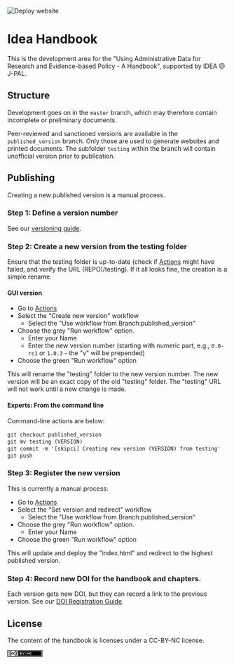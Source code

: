 ![Deploy website](https://github.com/larsvilhuber/book-test/workflows/Deploy%20website/badge.svg?branch=master)

#  Idea Handbook

This is the development area for the "Using Administrative Data for Research and Evidence-based Policy - A Handbook", supported by IDEA @ J-PAL.

## Structure

Development goes on in the `master` branch, which may therefore contain incomplete or preliminary documents. 

Peer-reviewed and sanctioned versions are available in the `published_version` branch. Only those are used to generate websites and printed documents. The subfolder `testing` within the branch will contain unofficial version prior to publication.


## Publishing

Creating a new published version is a manual process.

### Step 1: Define a version number

See our [versioning guide](96_00_contributing.Rmd).

### Step 2: Create a new version from the testing folder

Ensure that the testing folder is up-to-date (check if [Actions](actions/) might have failed, and verify the URL (REPO)/testing). If it all looks fine, the creation is a simple rename. 

#### GUI version

- Go to [Actions](actions/)
- Select the "Create new version"  workflow
  - Select the "Use workflow from Branch:published_version"
- Choose the grey "Run workflow" option.
  - Enter your Name
  - Enter the new version number (starting with numeric part, e.g., `0.0-rc1` or `1.0.3` - the "v" will be prepended)
- Choose the green "Run workflow" option 

This will rename the "testing" folder to the new version number. The new version will be an exact copy of the old "testing" folder. The "testing" URL will not work until a new change is made.

#### Experts: From the command line

Command-line actions are below:

```
git checkout published_version
git mv testing (VERSION)
git commit -m '[skipci] Creating new version (VERSION) from testing'
git push
```

### Step 3: Register the new version

This is currently a manual process:

- Go to [Actions](actions/)
- Select the "Set version and redirect"  workflow
  - Select the "Use workflow from Branch:published_version"
- Choose the grey "Run workflow" option.
  - Enter your Name
- Choose the green "Run workflow" option 

This will update and deploy the "index.html" and redirect to the highest published version.

### Step 4: Record new DOI for the handbook and chapters.

Each version gets new DOI, but they can record a link to the previous version. See our [DOI Registration Guide](_process/DOI_Registration.md).


## License

The content of the handbook is licenses under a CC-BY-NC license.

![CC-BY-NC](cc-by-nc.png)
